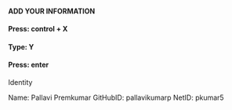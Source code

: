 #### ADD YOUR INFORMATION
#### Press: control + X
#### Type: Y
#### Press: enter

Identity

Name: Pallavi Premkumar
GitHubID: pallavikumarp
NetID: pkumar5

